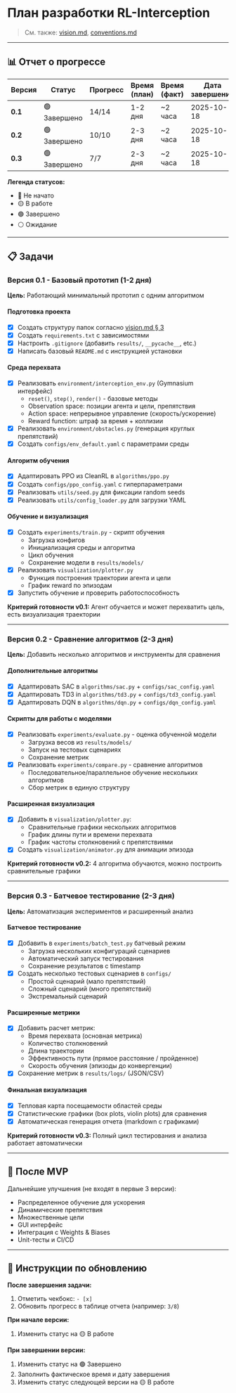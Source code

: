 # План разработки RL-Interception

> См. также: [vision.md](./vision.md), [conventions.md](./conventions.md)

---

## 📊 Отчет о прогрессе

| Версия | Статус | Прогресс | Время (план) | Время (факт) | Дата завершения |
|--------|--------|----------|--------------|--------------|-----------------|
| **0.1** | 🟢 Завершено | 14/14 | 1-2 дня | ~2 часа | 2025-10-18 |
| **0.2** | 🟢 Завершено | 10/10 | 2-3 дня | ~2 часа | 2025-10-18 |
| **0.3** | 🟢 Завершено | 7/7 | 2-3 дня | ~2 часа | 2025-10-18 |

**Легенда статусов:**
- 🔴 Не начато
- 🟡 В работе
- 🟢 Завершено
- ⚪ Ожидание

---

## 📋 Задачи

### Версия 0.1 - Базовый прототип (1-2 дня)

**Цель:** Работающий минимальный прототип с одним алгоритмом

#### Подготовка проекта
- [x] Создать структуру папок согласно [vision.md § 3](./vision.md#3-структура-проекта)
- [x] Создать `requirements.txt` с зависимостями
- [x] Настроить `.gitignore` (добавить `results/`, `__pycache__`, etc.)
- [x] Написать базовый `README.md` с инструкцией установки

#### Среда перехвата
- [x] Реализовать `environment/interception_env.py` (Gymnasium интерфейс)
  - `reset()`, `step()`, `render()` - базовые методы
  - Observation space: позиции агента и цели, препятствия
  - Action space: непрерывное управление (скорость/ускорение)
  - Reward function: штраф за время + коллизии
- [x] Реализовать `environment/obstacles.py` (генерация круглых препятствий)
- [x] Создать `configs/env_default.yaml` с параметрами среды

#### Алгоритм обучения
- [x] Адаптировать PPO из CleanRL в `algorithms/ppo.py`
- [x] Создать `configs/ppo_config.yaml` с гиперпараметрами
- [x] Реализовать `utils/seed.py` для фиксации random seeds
- [x] Реализовать `utils/config_loader.py` для загрузки YAML

#### Обучение и визуализация
- [x] Создать `experiments/train.py` - скрипт обучения
  - Загрузка конфигов
  - Инициализация среды и алгоритма
  - Цикл обучения
  - Сохранение модели в `results/models/`
- [x] Реализовать `visualization/plotter.py`
  - Функция построения траектории агента и цели
  - График reward по эпизодам
- [x] Запустить обучение и проверить работоспособность

**Критерий готовности v0.1:** Агент обучается и может перехватить цель, есть визуализация траектории

---

### Версия 0.2 - Сравнение алгоритмов (2-3 дня)

**Цель:** Добавить несколько алгоритмов и инструменты для сравнения

#### Дополнительные алгоритмы
- [x] Адаптировать SAC в `algorithms/sac.py` + `configs/sac_config.yaml`
- [x] Адаптировать TD3 in `algorithms/td3.py` + `configs/td3_config.yaml`
- [x] Адаптировать DQN в `algorithms/dqn.py` + `configs/dqn_config.yaml`

#### Скрипты для работы с моделями
- [x] Реализовать `experiments/evaluate.py` - оценка обученной модели
  - Загрузка весов из `results/models/`
  - Запуск на тестовых сценариях
  - Сохранение метрик
- [x] Реализовать `experiments/compare.py` - сравнение алгоритмов
  - Последовательное/параллельное обучение нескольких алгоритмов
  - Сбор метрик в единую структуру

#### Расширенная визуализация
- [x] Добавить в `visualization/plotter.py`:
  - Сравнительные графики нескольких алгоритмов
  - График длины пути и времени перехвата
  - График частоты столкновений с препятствиями
- [x] Создать `visualization/animator.py` для анимации эпизода

**Критерий готовности v0.2:** 4 алгоритма обучаются, можно построить сравнительные графики

---

### Версия 0.3 - Батчевое тестирование (2-3 дня)

**Цель:** Автоматизация экспериментов и расширенный анализ

#### Батчевое тестирование
- [x] Добавить в `experiments/batch_test.py` батчевый режим
  - Загрузка нескольких конфигураций сценариев
  - Автоматический запуск тестирования
  - Сохранение результатов с timestamp
- [x] Создать несколько тестовых сценариев в `configs/`
  - Простой сценарий (мало препятствий)
  - Сложный сценарий (много препятствий)
  - Экстремальный сценарий

#### Расширенные метрики
- [x] Добавить расчет метрик:
  - Время перехвата (основная метрика)
  - Количество столкновений
  - Длина траектории
  - Эффективность пути (прямое расстояние / пройденное)
  - Скорость обучения (эпизоды до конвергенции)
- [x] Сохранение метрик в `results/logs/` (JSON/CSV)

#### Финальная визуализация
- [x] Тепловая карта посещаемости областей среды
- [x] Статистические графики (box plots, violin plots) для сравнения
- [x] Автоматическая генерация отчета (markdown с графиками)

**Критерий готовности v0.3:** Полный цикл тестирования и анализа работает автоматически

---

## 🎯 После MVP

Дальнейшие улучшения (не входят в первые 3 версии):
- Распределенное обучение для ускорения
- Динамические препятствия
- Множественные цели
- GUI интерфейс
- Интеграция с Weights & Biases
- Unit-тесты и CI/CD

---

## 📝 Инструкции по обновлению

**После завершения задачи:**
1. Отметить чекбокс: `- [x]`
2. Обновить прогресс в таблице отчета (например: `3/8`)

**При начале версии:**
1. Изменить статус на 🟡 В работе

**При завершении версии:**
1. Изменить статус на 🟢 Завершено
2. Заполнить фактическое время и дату завершения
3. Изменить статус следующей версии на 🟡 В работе

